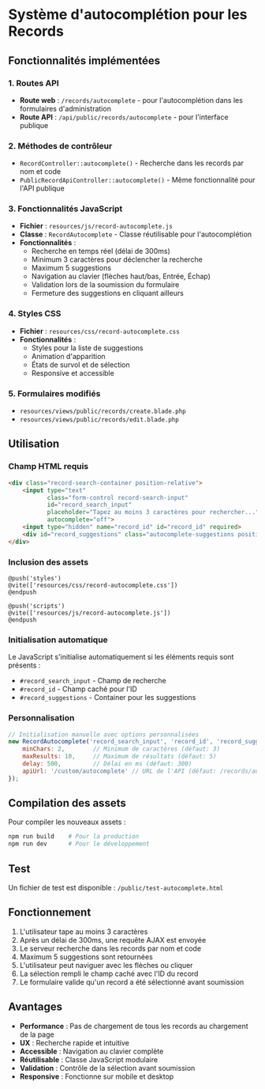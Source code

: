 # Système d'autocomplétion pour les Records

## Fonctionnalités implémentées

### 1. Routes API
- **Route web** : `/records/autocomplete` - pour l'autocomplétion dans les formulaires d'administration
- **Route API** : `/api/public/records/autocomplete` - pour l'interface publique

### 2. Méthodes de contrôleur
- `RecordController::autocomplete()` - Recherche dans les records par nom et code
- `PublicRecordApiController::autocomplete()` - Même fonctionnalité pour l'API publique

### 3. Fonctionnalités JavaScript
- **Fichier** : `resources/js/record-autocomplete.js`
- **Classe** : `RecordAutocomplete` - Classe réutilisable pour l'autocomplétion
- **Fonctionnalités** :
  - Recherche en temps réel (délai de 300ms)
  - Minimum 3 caractères pour déclencher la recherche
  - Maximum 5 suggestions
  - Navigation au clavier (flèches haut/bas, Entrée, Échap)
  - Validation lors de la soumission du formulaire
  - Fermeture des suggestions en cliquant ailleurs

### 4. Styles CSS
- **Fichier** : `resources/css/record-autocomplete.css`
- **Fonctionnalités** :
  - Styles pour la liste de suggestions
  - Animation d'apparition
  - États de survol et de sélection
  - Responsive et accessible

### 5. Formulaires modifiés
- `resources/views/public/records/create.blade.php`
- `resources/views/public/records/edit.blade.php`

## Utilisation

### Champ HTML requis
```html
<div class="record-search-container position-relative">
    <input type="text"
           class="form-control record-search-input"
           id="record_search_input"
           placeholder="Tapez au moins 3 caractères pour rechercher..."
           autocomplete="off">
    <input type="hidden" name="record_id" id="record_id" required>
    <div id="record_suggestions" class="autocomplete-suggestions position-absolute w-100 d-none"></div>
</div>
```

### Inclusion des assets
```blade
@push('styles')
@vite(['resources/css/record-autocomplete.css'])
@endpush

@push('scripts')
@vite(['resources/js/record-autocomplete.js'])
@endpush
```

### Initialisation automatique
Le JavaScript s'initialise automatiquement si les éléments requis sont présents :
- `#record_search_input` - Champ de recherche
- `#record_id` - Champ caché pour l'ID
- `#record_suggestions` - Container pour les suggestions

### Personnalisation
```javascript
// Initialisation manuelle avec options personnalisées
new RecordAutocomplete('record_search_input', 'record_id', 'record_suggestions', {
    minChars: 2,        // Minimum de caractères (défaut: 3)
    maxResults: 10,     // Maximum de résultats (défaut: 5)
    delay: 500,         // Délai en ms (défaut: 300)
    apiUrl: '/custom/autocomplete' // URL de l'API (défaut: /records/autocomplete)
});
```

## Compilation des assets

Pour compiler les nouveaux assets :
```bash
npm run build    # Pour la production
npm run dev      # Pour le développement
```

## Test

Un fichier de test est disponible : `/public/test-autocomplete.html`

## Fonctionnement

1. L'utilisateur tape au moins 3 caractères
2. Après un délai de 300ms, une requête AJAX est envoyée
3. Le serveur recherche dans les records par nom et code
4. Maximum 5 suggestions sont retournées
5. L'utilisateur peut naviguer avec les flèches ou cliquer
6. La sélection rempli le champ caché avec l'ID du record
7. Le formulaire valide qu'un record a été sélectionné avant soumission

## Avantages

- **Performance** : Pas de chargement de tous les records au chargement de la page
- **UX** : Recherche rapide et intuitive
- **Accessible** : Navigation au clavier complète
- **Réutilisable** : Classe JavaScript modulaire
- **Validation** : Contrôle de la sélection avant soumission
- **Responsive** : Fonctionne sur mobile et desktop
